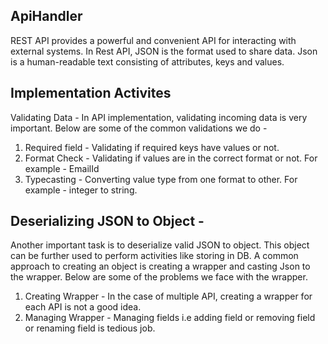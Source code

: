 ## ApiHandler
REST API provides a powerful and convenient API for interacting with external systems. In Rest API, JSON is the format used to share data. 
Json is a human-readable text consisting of attributes, keys and values. 

Implementation Activites 
---------------------------------------------------
Validating Data - In API implementation, validating incoming data is very important. Below are some of the common validations we do -

1. Required field - Validating if required keys have values or not.
2. Format Check -  Validating if values are in the correct format or not. For example - EmailId
3. Typecasting - Converting value type from one format to other. For example - integer to string.

Deserializing JSON to Object -
-------------------------------------------------------
Another important task is to deserialize valid JSON to object. This object can be further used to perform activities like storing in DB.
A common approach to creating an object is creating a wrapper and casting Json to the wrapper. Below are some of the problems we face with the wrapper.
1. Creating Wrapper - In the case of multiple API, creating a wrapper for each API is not a good idea.
2. Managing Wrapper - Managing fields i.e adding field or removing field or renaming field is tedious job.

